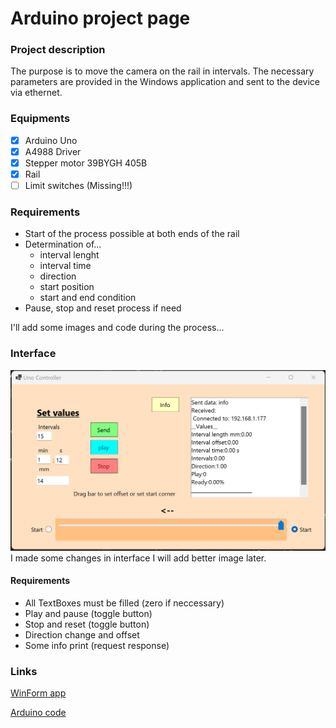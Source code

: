 # Arduino project page

### Project description

The purpose is to move the camera on the rail in intervals. The necessary parameters are provided in the Windows application and sent to the device via ethernet.

### Equipments

- [x] Arduino Uno
- [x] A4988 Driver
- [x] Stepper motor 39BYGH 405B
- [x] Rail
- [ ] Limit switches (Missing!!!) 

### Requirements

- Start of the process possible at both ends of the rail
- Determination of...
  - interval lenght
  - interval time
  - direction
  - start position
  - start and end condition
- Pause, stop and reset process if need

I'll add some images and code during the process...

### Interface

![Interface](img/Interface.png)
I made some changes in interface I will add better image later.

#### Requirements

- All TextBoxes must be filled (zero if neccessary)
- Play and pause (toggle button)
- Stop and reset (toggle button)
- Direction change and offset
- Some info print (request response)

### Links

[WinForm app](https://github.com/temppase/UnoControlApp)

[Arduino code](https://raw.githubusercontent.com/temppase/ArduinoUnoTest/main/source/UnoServer.ino)
